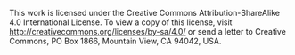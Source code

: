 This work is licensed under the Creative Commons Attribution-ShareAlike 4.0 International License. 
To view a copy of this license, visit http://creativecommons.org/licenses/by-sa/4.0/ or send a 
letter to Creative Commons, PO Box 1866, Mountain View, CA 94042, USA.